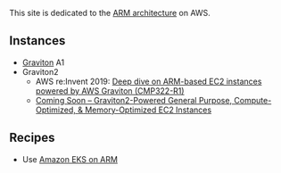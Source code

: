 This site is dedicated to the [ARM architecture](https://en.wikipedia.org/wiki/ARM_architecture) on AWS.

## Instances

- [Graviton](https://aws.amazon.com/ec2/graviton/) A1
- Graviton2
    - AWS re:Invent 2019: [Deep dive on ARM-based EC2 instances powered by AWS Graviton (CMP322-R1)](https://www.youtube.com/watch?v=4jImmuMqnwc)
    - [Coming Soon – Graviton2-Powered General Purpose, Compute-Optimized, & Memory-Optimized EC2 Instances](https://aws.amazon.com/blogs/aws/coming-soon-graviton2-powered-general-purpose-compute-optimized-memory-optimized-ec2-instances/)

## Recipes

- Use [Amazon EKS on ARM](https://gist.github.com/mhausenblas/a1d195745267811b68055320f9844fe1)
